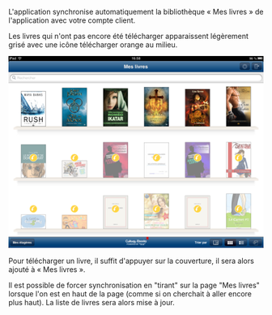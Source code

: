 L'application synchronise automatiquement la bibliothèque « Mes livres » de l'application avec votre compte client.

Les livres qui n'ont pas encore été télécharger apparaissent légèrement grisé avec une icône télécharger orange au milieu.

![](/images/telecharger-iPad-1.png)

Pour télécharger un livre, il suffit d'appuyer sur la couverture, il sera alors ajouté à « Mes livres ».

Il est possible de forcer synchronisation en "tirant" sur la page "Mes livres" lorsque l'on est en haut de la page (comme si on cherchait à aller encore plus haut). La liste de livres sera alors mise à jour.